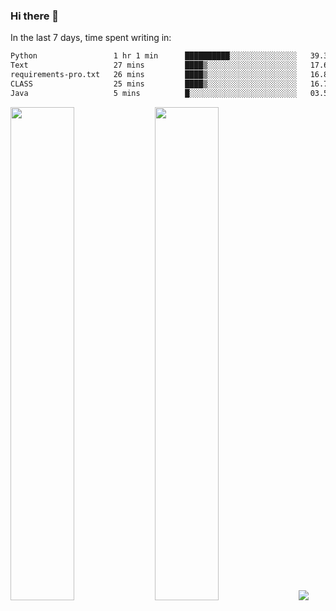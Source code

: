 ### Hi there 👋

In the last 7 days, time spent writing in:

<!--START_SECTION:waka-->

```txt
Python                 1 hr 1 min      ██████████░░░░░░░░░░░░░░░   39.39 %
Text                   27 mins         ████▒░░░░░░░░░░░░░░░░░░░░   17.69 %
requirements-pro.txt   26 mins         ████▒░░░░░░░░░░░░░░░░░░░░   16.88 %
CLASS                  25 mins         ████▒░░░░░░░░░░░░░░░░░░░░   16.74 %
Java                   5 mins          █░░░░░░░░░░░░░░░░░░░░░░░░   03.52 %
```

<!--END_SECTION:waka-->

<img src="https://wakatime.com/share/@jimtje/5d0c92de-08f8-4a72-8f2f-6a9693d1e318.svg" width=45% height=45%> <img src="https://wakatime.com/share/@jimtje/501498ae-bda5-4da7-a89d-b40bcdd5556d.svg" width=45% height=45%>
![](https://hit.yhype.me/github/profile?user_id=43537315)
